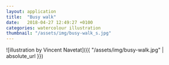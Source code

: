 ```yaml
---
layout: application
title:  "Busy walk"
date:   2018-04-27 12:49:27 +0100
categories: watercolour illustration
thumbnail: "/assets/img/busy-walk_s.jpg"
---
```

![illustration by Vincent Navetat]({{ "/assets/img/busy-walk.jpg" | absolute_url }})
